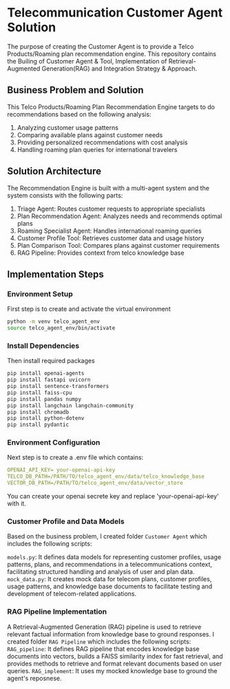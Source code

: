 # Telecommunication Customer Agent Solution
The purpose of creating the Customer Agent is to provide a Telco Products/Roaming plan recommendation engine. 
This repository contains the Builing of Customer Agent & Tool, Implementation of Retrieval-Augmented Generation(RAG) and Integration Strategy & Approach.

## Business Problem and Solution
This Telco Products/Roaming Plan Recommendation Engine targets to do recommendations based on the following analysis:
1. 	Analyzing customer usage patterns
2.	Comparing available plans against customer needs
3.	Providing personalized recommendations with cost analysis
4.	Handling roaming plan queries for international travelers

## Solution Architecture
The Recommendation Engine is built with a multi-agent system and the system consists with the following parts:
1.	Triage Agent: Routes customer requests to appropriate specialists
2.	Plan Recommendation Agent: Analyzes needs and recommends optimal plans
3.	Roaming Specialist Agent: Handles international roaming queries
4.	Customer Profile Tool: Retrieves customer data and usage history
5.	Plan Comparison Tool: Compares plans against customer requirements
6.	RAG Pipeline: Provides context from telco knowledge base

## Implementation Steps

### Environment Setup
First step is to create and activate the virtual environment
```bash
python -m venv telco_agent_env
source telco_agent_env/bin/activate
```
### Install Dependencies
Then install required packages
```bash
pip install openai-agents
pip install fastapi uvicorn
pip install sentence-transformers
pip install faiss-cpu
pip install pandas numpy
pip install langchain langchain-community
pip install chromadb
pip install python-dotenv
pip install pydantic
```
### Environment Configuration
Next step is to create a .env file which contains:
```YAML
OPENAI_API_KEY= your-openai-api-key
TELCO_DB_PATH=/PATH/TO/telco_agent_env/data/telco_knowledge_base
VECTOR_DB_PATH=/PATH/TO/telco_agent_env/data/vector_store
```
You can create your openai secrete key and replace 'your-openai-api-key' with it.
### Customer Profile and Data Models
Based on the business problem, I created folder ``Customer Agent`` which includes the following scripts:

``models.py``: It defines data models for representing customer profiles, usage patterns, plans, and recommendations in a telecommunications context, facilitating structured handling and analysis of user and plan data.
``mock_data.py``: It creates mock data for telecom plans, customer profiles, usage patterns, and knowledge base documents to facilitate testing and development of telecom-related applications.
### RAG Pipeline Implementation
A Retrieval-Augmented Generation (RAG)  pipeline is used to retrieve relevant factual information from knowledge base to ground responses. I created folder ``RAG Pipeline`` which includes the following scripts:
``RAG_pipeline``: It defines RAG pipeline that encodes knowledge base documents into vectors, builds a FAISS similarity index for fast retrieval, and provides methods to retrieve and format relevant documents based on user queries.
``RAG_implement``: It uses my mocked knowledge base to ground the agent's reposnese.





